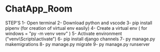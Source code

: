 # ChatApp_Room

STEP'S
1- Open terminal
2- Download python and vscode
3- pip install pipenv (for creation of virtual env easily)
4- Create a virtual env ( for windows = "py -m venv venv" )
5- Activate environment ("venv\Scripts\activate")
6- pip install django channels 
7- py manage.py makemigrations
8- py manage.py migrate
9- py manage.py runserver
